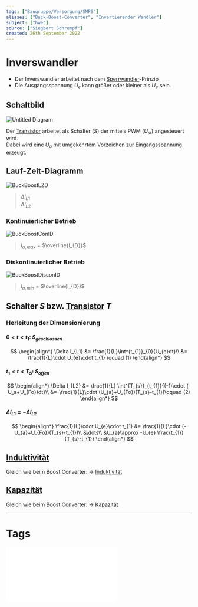 ```yaml
---
tags: ["Baugruppe/Versorgung/SMPS"]
aliases: ["Buck-Boost-Converter", "Invertierender Wandler"]
subject: ["hwe"]
source: ["Siegbert Schrempf"]
created: 26th September 2022
---
```


# Inverswandler

- Der Inverswandler arbeitet nach dem [Sperrwandler](Sperrwandler.md)-Prinzip
- Die Ausgangsspannung $U_{e}$ kann größer oder kleiner als $U_{e}$ sein.

## Schaltbild

![Untitled Diagram](../assets/Untitled%20Diagram.svg)

Der [Transistor](../Halbleiter/{MOC}%20Transistor.md) arbeitet als Schalter ($S$) der mittels PWM ($U_{st}$) angesteuert wird.  
Dabei wird eine $U_{a}$ mit umgekehrtem Vorzeichen zur Eingangsspannung erzeugt.

## Lauf-Zeit-Diagramm

![BuckBoostLZD](../assets/BuckBoostLZD.png)
> $\Delta I_{L1}$  
> $\Delta I_{L2}$ 

### Kontinuierlicher Betrieb

![BuckBoostConID](../assets/BuckBoostConID.png)
> $I_{a,max}$ = $\overline{I_{D}}$ 

### Diskontinuierlicher Betrieb

![BuckBoostDisconID](../assets/BuckBoostDisconID.png)
> $I_{a,min}$ = $\overline{I_{D}}$ 

## Schalter $S$ bzw. [Transistor](../Halbleiter/{MOC}%20Transistor.md) $T$

### Herleitung der Dimensionierung

#### $0<t<t_{1}$: $S_{geschlossen}$

$$
\begin{align*}
\Delta I_{L1} &= \frac{1}{L}\int^{t_{1}}_{0}{U_{e}dt}\\
&= \frac{1}{L}\cdot U_{e}\cdot t_{1} \qquad (1)
\end{align*}
$$

#### $t_{1} < t < T_{S}$: $S_{offen}$

$$
\begin{align*}
\Delta I_{L2} &= \frac{1}{L} \int^{T_{s}}_{t_{1}}{(-1)\cdot (-U_a+U_{Fo})dt}\\
&=-\frac{1}{L}\cdot (U_{a}+U_{Fo})(T_{s}-t_{1})\qquad (2)
\end{align*}
$$

#### $\Delta I_{L1}= -\Delta I_{L2}$

$$
\begin{align*}
\frac{1}{L}\cdot U_{e}\cdot t_{1} &= \frac{1}{L}\cdot (-U_{a}+U_{Fo})(T_{s}-t_{1})\\
&\dots\\
&U_{a}\approx -U_{e} \frac{t_{1}}{T_{s}-t_{1}} 
\end{align*}
$$

## [Induktivität](../../Elektrotechnik/Induktivitäten.md)

Gleich wie beim Boost Converter: $\rightarrow$ [Induktivität](Boost%20Converter.md#[Induktivität](../Induktivitäten.md))

## [Kapazität](../../Elektrotechnik/Kapazität.md)

Gleich wie beim Boost Converter: $\rightarrow$ [Kapazität](Boost%20Converter.md#[Kapazität](../Kapazität.md))

---

# Tags

![Schaltnetzteile_Schmidt-Walter](../../xEDU/xLiteratur/DigitalAnalogST/Schaltnetzteile_Schmidt-Walter.pdf)